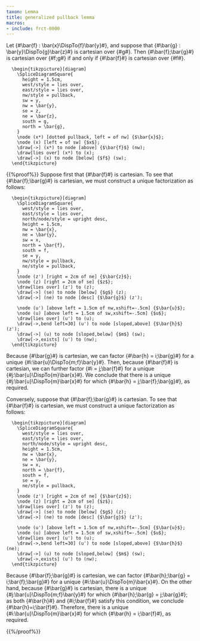 ```yaml
---
taxon: Lemma
title: generalized pullback lemma
macros:
- include: frct-0000
---
```


Let {#\bar{f} : \bar{x}\DispTo{f}\bar{y}#}, and suppose that
{#\bar{g} : \bar{y}\DispTo{g}\bar{z}#} is cartesian over {#g#}. Then
{#\bar{f};\bar{g}#} is cartesian over {#f;g#} if and only if {#\bar{f}#} is cartesian
over {#f#}.
```render-latex
  \begin{tikzpicture}[diagram]
    \SpliceDiagramSquare{
      height = 1.5cm,
      west/style = lies over,
      east/style = lies over,
      nw/style = pullback,
      sw = y,
      nw = \bar{y},
      se = z,
      ne = \bar{z},
      south = g,
      north = \bar{g},
    }
    \node (x*) [dotted pullback, left = of nw] {$\bar{x}$};
    \node (x) [left = of sw] {$x$};
    \draw[->] (x*) to node [above] {$\bar{f}$} (nw);
    \draw[lies over] (x*) to (x);
    \draw[->] (x) to node [below] {$f$} (sw);
  \end{tikzpicture}
```

{{%proof%}}
Suppose first that {#\bar{f}#} is cartesian. To see that {#\bar{f};\bar{g}#}
is cartesian, we must construct a unique factorization as follows:
```render-latex
  \begin{tikzpicture}[diagram]
    \SpliceDiagramSquare{
      west/style = lies over,
      east/style = lies over,
      north/node/style = upright desc,
      height = 1.5cm,
      nw = \bar{x},
      ne = \bar{y},
      sw = x,
      north = \bar{f},
      south = f,
      se = y,
      nw/style = pullback,
      ne/style = pullback,
    }
    \node (z') [right = 2cm of ne] {$\bar{z}$};
    \node (z) [right = 2cm of se] {$z$};
    \draw[lies over] (z') to (z);
    \draw[->] (se) to node [below] {$g$} (z);
    \draw[->] (ne) to node [desc] {$\bar{g}$} (z');

    \node (u') [above left = 1.5cm of nw,xshift=-.5cm] {$\bar{u}$};
    \node (u) [above left = 1.5cm of sw,xshift=-.5cm] {$u$};
    \draw[lies over] (u') to (u);
    \draw[->,bend left=30] (u') to node [sloped,above] {$\bar{h}$} (z');
    \draw[->] (u) to node [sloped,below] {$m$} (sw);
    \draw[->,exists] (u') to (nw);
  \end{tikzpicture}
```
Because {#\bar{g}#} is cartesian, we can factor {#\bar{h} = i;\bar{g}#} for a unique
{#i:\bar{u}\DispTo{m;f}\bar{y}#}. Then, because {#\bar{f}#} is cartesian, we can further
factor {#i = j;\bar{f}#} for a unique {#j:\bar{u}\DispTo{m}\bar{x}#}. We conclude that
there is a unique {#j:\bar{u}\DispTo{m}\bar{x}#} for which
{#\bar{h} = j;\bar{f};\bar{g}#}, as required.

Conversely, suppose that {#\bar{f};\bar{g}#} is cartesian. To see that {#\bar{f}#} is
cartesian, we must construct a unique factorization as follows:
```render-latex
  \begin{tikzpicture}[diagram]
    \SpliceDiagramSquare{
      west/style = lies over,
      east/style = lies over,
      north/node/style = upright desc,
      height = 1.5cm,
      nw = \bar{x},
      ne = \bar{y},
      sw = x,
      north = \bar{f},
      south = f,
      se = y,
      ne/style = pullback,
    }
    \node (z') [right = 2cm of ne] {$\bar{z}$};
    \node (z) [right = 2cm of se] {$z$};
    \draw[lies over] (z') to (z);
    \draw[->] (se) to node [below] {$g$} (z);
    \draw[->] (ne) to node [desc] {$\bar{g}$} (z');

    \node (u') [above left = 1.5cm of nw,xshift=-.5cm] {$\bar{u}$};
    \node (u) [above left = 1.5cm of sw,xshift=-.5cm] {$u$};
    \draw[lies over] (u') to (u);
    \draw[->,bend left=30] (u') to node [sloped,above] {$\bar{h}$} (ne);
    \draw[->] (u) to node [sloped,below] {$m$} (sw);
    \draw[->,exists] (u') to (nw);
  \end{tikzpicture}
```
Because {#\bar{f};\bar{g}#} is cartesian, we can factor
{#\bar{h};\bar{g} = i;\bar{f};\bar{g}#} for a unique {#i:\bar{u}\DispTo{m}\bar{x}#}.
On the other hand, because {#\bar{g}#} is cartesian, there is a unique
{#j:\bar{u}\DispTo{m;f}\bar{y}#} for which {#\bar{h};\bar{g} = j;\bar{g}#}; as both
{#\bar{h}#} and {#i;\bar{f}#} satisfy this condition, we conclude {#\bar{h}=i;\bar{f}#}.
Therefore, there is a unique {#i:\bar{u}\DispTo{m}\bar{x}#} for which
{#\bar{h} = i;\bar{f}#}, as required.

{{%/proof%}}
